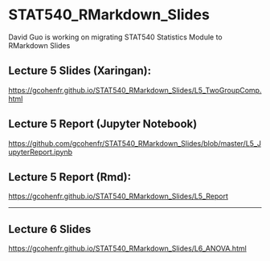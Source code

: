 # STAT540_RMarkdown_Slides

David Guo is working on migrating STAT540 Statistics Module to RMarkdown Slides

## Lecture 5 Slides (Xaringan):
https://gcohenfr.github.io/STAT540_RMarkdown_Slides/L5_TwoGroupComp.html

## Lecture 5 Report (Jupyter Notebook)
https://github.com/gcohenfr/STAT540_RMarkdown_Slides/blob/master/L5_JupyterReport.ipynb

## Lecture 5 Report (Rmd):
https://gcohenfr.github.io/STAT540_RMarkdown_Slides/L5_Report

***
## Lecture 6 Slides
https://gcohenfr.github.io/STAT540_RMarkdown_Slides/L6_ANOVA.html
